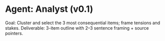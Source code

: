 # Agent: Analyst (v0.1)

Goal: Cluster and select the 3 most consequential items; frame tensions and stakes.
Deliverable: 3-item outline with 2–3 sentence framing + source pointers.
